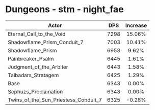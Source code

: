 # Dungeons - stm - night_fae
| Actor | DPS | Increase |
|---|:---:|:---:|
|Eternal_Call_to_the_Void|7298|15.06%|
|Shadowflame_Prism_Conduit_7|7003|10.41%|
|Shadowflame_Prism|6953|9.62%|
|Painbreaker_Psalm|6445|1.61%|
|Judgment_of_the_Arbiter|6443|1.58%|
|Talbadars_Stratagem|6425|1.29%|
|Base|6343|0.00%|
|Sephuzs_Proclamation|6343|0.00%|
|Twins_of_the_Sun_Priestess_Conduit_7|6325|-0.28%|
